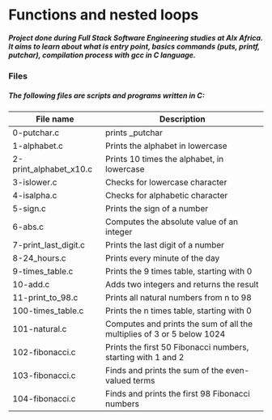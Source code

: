 # Functions and nested loops
##### Project done during Full Stack Software Engineering studies at Alx Africa. It aims to learn about what is entry point, basics commands (puts, printf, putchar), compilation process with gcc in C language.

### Files

##### The following files are scripts and programs written in C:

| File name	| Description |
| --- | ---|
| 0-putchar.c | prints _putchar |
| 1-alphabet.c |	Prints the alphabet in lowercase |
| 2-print_alphabet_x10.c |	Prints 10 times the alphabet, in lowercase |
| 3-islower.c |	Checks for lowercase character |
| 4-isalpha.c	| Checks for alphabetic character |
| 5-sign.c	| Prints the sign of a number |
| 6-abs.c	| Computes the absolute value of an integer |
| 7-print_last_digit.c |	Prints the last digit of a number |
| 8-24_hours.c	| Prints every minute of the day |
| 9-times_table.c	| Prints the 9 times table, starting with 0 |
| 10-add.c	| Adds two integers and returns the result |
| 11-print_to_98.c |	Prints all natural numbers from n to 98 |
| 100-times_table.c	| Prints the n times table, starting with 0 |
| 101-natural.c	| Computes and prints the sum of all the multiplies of 3 or 5 below 1024 |
| 102-fibonacci.c	| Prints the first 50 Fibonacci numbers, starting with 1 and 2 |
| 103-fibonacci.c	| Finds and prints the sum of the even-valued terms |
| 104-fibonacci.c	| Finds and prints the first 98 Fibonacci numbers |
